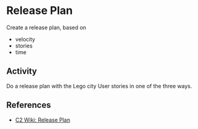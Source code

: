 # Release Plan

Create a release plan, based on

* velocity
* stories
* time

## Activity

Do a release plan with the Lego city User stories in one of the three ways.

## References

* [C2 Wiki: Release Plan](https://c2.com/cgi/wiki?ReleasePlan)
